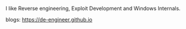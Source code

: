 I like Reverse engineering, Exploit Development and Windows Internals.

blogs: https://de-engineer.github.io

